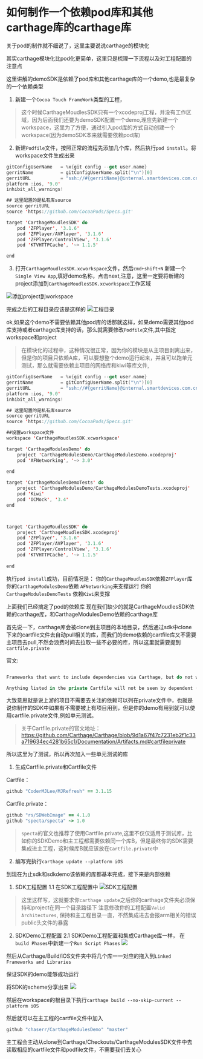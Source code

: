 # 如何制作一个依赖pod库和其他carthage库的carthage库

关于pod的制作就不细说了，这里主要说说carthage的模块化

其实carthage模块化比pod化更简单，这里只是梳理一下流程以及对工程配置的注意点

这里讲解的demoSDK是依赖了pod库和其他carthage库的一个demo,也是最复杂的一个依赖类型

1. 新建一个`Cocoa Touch FrameWork`类型的工程，

> 这个时候CarthageMoudlesSDK只有一个xcodeproj工程，并没有工作区域，因为后面我们还要为demoSDK配置一个demo,理应先新建一个workspace，这里为了方便，通过引入pod库的方式自动创建一个workspace(因为demoSDK本来就需要依赖pod库)

2. 新建`Podfile`文件，按照正常的流程先添加几个库，然后执行`pod install`。将workspace文件生成出来

```swift
gitConfigUserName   = %x{git config --get user.name}
gerritName          = gitConfigUserName.split("\n")[0]
gerritURL           = "ssh://#{gerritName}@internal.smartdevices.com.cn:29418/apps/Specs-iOS"
platform :ios, '9.0'
inhibit_all_warnings!

## 这里配置的是私有库source
source gerritURL 
source 'https://github.com/CocoaPods/Specs.git'

target 'CarthageMoudlesSDK' do
    pod 'ZFPlayer', '3.1.6'
    pod 'ZFPlayer/AVPlayer', '3.1.6'
    pod 'ZFPlayer/ControlView', '3.1.6'
    pod 'KTVHTTPCache', '~> 1.1.5'

end
```

3. 打开`CarthageMoudlesSDK.xcworkspace`文件，然后`cmd+shift+N` 新建一个`Single View App`,填好demo名称，点击next,注意，这里一定要将新建的project添加到`CarthageMoudlesSDK.xcworkspace`工作区域

![添加project到workspace](http://wx3.sinaimg.cn/mw690/937882b5gy1fyk64msyxtj20ys09mwez.jpg)

完成之后的工程目录应该是这样的
![工程目录](http://wx3.sinaimg.cn/mw690/937882b5gy1fyk683l5p7j21bu0cs0xr.jpg)

ok,如果这个demo不需要依赖其他pod库的话那就这样，如果demo需要其他pod库支持或者carthage库支持的话，那么就需要修改`Podfile`文件,其中指定workspace和project

> 在模块化的过程中，这种情况很正常，因为你的模块是从主项目剥离出来，但是你的项目只依赖A库，可以要想整个demo运行起来，并且可以跑单元测试，那么就需要依赖主项目的网络库和kiwi等库文件,

```swift
gitConfigUserName   = %x{git config --get user.name}
gerritName          = gitConfigUserName.split("\n")[0]
gerritURL           = "ssh://#{gerritName}@internal.smartdevices.com.cn:29418/apps/Specs-iOS"
platform :ios, '9.0'
inhibit_all_warnings!

## 这里配置的是私有库source
source gerritURL 
source 'https://github.com/CocoaPods/Specs.git'

##设置workspace文件
workspace 'CarthageMoudlesSDK.xcworkspace'

target 'CarthageModulesDemo' do
    project 'CarthageModulesDemo/CarthageModulesDemo.xcodeproj'
    pod 'AFNetworking', '~> 3.0'
    
end

target 'CarthageModulesDemoTests' do
    project 'CarthageModulesDemo/CarthageModulesDemoTests.xcodeproj'
    pod 'Kiwi'
    pod 'OCMock', '3.4'
end



target 'CarthageMoudlesSDK' do
    project 'CarthageMoudlesSDK.xcodeproj'
    pod 'ZFPlayer', '3.1.6'
    pod 'ZFPlayer/AVPlayer', '3.1.6'
    pod 'ZFPlayer/ControlView', '3.1.6'
    pod 'KTVHTTPCache', '~> 1.1.5'
    
end
```

执行`pod install`成功，目前情况是：
 你的`CarthageMoudlesSDK`依赖`ZFPlayer`库
 你的`CarthageModulesDemo`依赖 `AFNetworking`来支撑运行
 你的`CarthageModulesDemoTests` 依赖`Kiwi`来支撑

上面我们已经搞定了pod的依赖库
现在我们缺少的就是CarthageMoudlesSDK依赖的carthage库，和CarthageModulesDemo依赖的carthage库

首先说一下，carthage库会被clone到主项目的本地目录，然后通过sdk中clone下来的cartfile文件去自动pull相关的库，而我们的demo依赖的cartfile库又不需要主项目去pull,不然会浪费时间去拉取一些不必要的库，所以这里就需要提到`cartfile.private`

官文:

```swift

Frameworks that want to include dependencies via Carthage, but do not want to force those dependencies on parent projects, can list them in the optional Cartfile.private file, identically to how they would be specified in the main Cartfile.

Anything listed in the private Cartfile will not be seen by dependent (parent) projects, which is useful for dependencies that may be important during development, but not when building releases—for example, test frameworks.

```
 
大致意思就是说上游的项目不需要去关注的依赖可以列在private文件中，也就是说你制作的SDK中如果有不需要被上有项目用到，但是你的demo有用到就可以使用cartfile.private文件,例如单元测试。

> 关于Cartfile.private的官文地址：https://github.com/Carthage/Carthage/blob/9d1a67f47c7231eb2f1c33a719634ec4281b65c1/Documentation/Artifacts.md#cartfileprivate

所以这里为了测试，所以再次加入一些单元测试的库

1. 生成Cartfile.private和Cartfile文件

Cartfile：

```ruby
github "CoderMJLee/MJRefresh" == 3.1.15
```
Cartfile.private：

```ruby
github "rs/SDWebImage" == 4.1.0
github "specta/specta" ~> 1.0

```
> `specta`的官文也推荐了使用Cartfile.private,这里不仅仅适用于测试库，比如你的SDKDemo和主工程都需要依赖同一个库B，但是最终你的SDK需要集成进主工程，这时候库B就应该放在`Cartfile.private`中


2. 编写完执行`carthage update --platform iOS`

到现在为止sdk和sdkdemo该依赖的库都基本完成，接下来是内部依赖

1. SDK工程配置
1.1 在SDK工程配置中
![SDK工程配置](http://wx1.sinaimg.cn/mw690/937882b5gy1fyk7ab6mp9j217w0awdjp.jpg)

> 这里这样写，这就要求你`carthage update`之后你的carthage文件夹必须保持和project在同一个目录路径下
> 注意修改你的工程配置`Valid Architectures`, 保持和主工程目录一直，不然集成进去会报arm相关的错误
> public头文件的暴露

2. SDKDemo工程配置
2.1 SDKDemo工程配置和集成Carthage库一样，
在`build Phases`中新建一个`Run Script Phases`
![](http://wx1.sinaimg.cn/mw690/937882b5gy1fyk7obca35j21c40mgq6l.jpg)

然后从Carthage/Build/iOS文件夹中将几个库一一对应的拖入到`Linked Frameworks and Libraries`

保证SDK的demo能够成功运行

将SDK的scheme分享出来
![](http://wx1.sinaimg.cn/mw690/937882b5gy1fyk7utfguoj218a0fe0xd.jpg)

然后在workspace的根目录下执行`carthage build --no-skip-current --platform iOS`

然后就可以在主工程的cartfile文件中加入
```ruby
github "chaserr/CarthageModulesDemo" "master"

```

主工程会主动从clone到Carthage/Checkouts/CarthageModulesSDK文件中去读取相应的cartfile文件和podfile文件，不需要我们去关心












































